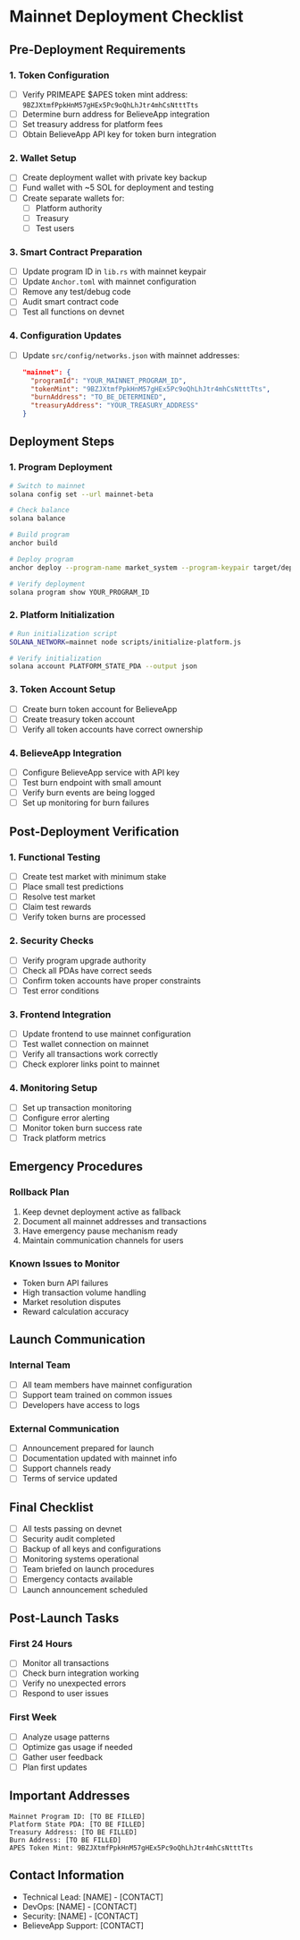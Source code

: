 # Mainnet Deployment Checklist

## Pre-Deployment Requirements

### 1. Token Configuration
- [ ] Verify PRIMEAPE $APES token mint address: `9BZJXtmfPpkHnM57gHEx5Pc9oQhLhJtr4mhCsNtttTts`
- [ ] Determine burn address for BelieveApp integration
- [ ] Set treasury address for platform fees
- [ ] Obtain BelieveApp API key for token burn integration

### 2. Wallet Setup
- [ ] Create deployment wallet with private key backup
- [ ] Fund wallet with ~5 SOL for deployment and testing
- [ ] Create separate wallets for:
  - [ ] Platform authority
  - [ ] Treasury
  - [ ] Test users

### 3. Smart Contract Preparation
- [ ] Update program ID in `lib.rs` with mainnet keypair
- [ ] Update `Anchor.toml` with mainnet configuration
- [ ] Remove any test/debug code
- [ ] Audit smart contract code
- [ ] Test all functions on devnet

### 4. Configuration Updates
- [ ] Update `src/config/networks.json` with mainnet addresses:
  ```json
  "mainnet": {
    "programId": "YOUR_MAINNET_PROGRAM_ID",
    "tokenMint": "9BZJXtmfPpkHnM57gHEx5Pc9oQhLhJtr4mhCsNtttTts",
    "burnAddress": "TO_BE_DETERMINED",
    "treasuryAddress": "YOUR_TREASURY_ADDRESS"
  }
  ```

## Deployment Steps

### 1. Program Deployment
```bash
# Switch to mainnet
solana config set --url mainnet-beta

# Check balance
solana balance

# Build program
anchor build

# Deploy program
anchor deploy --program-name market_system --program-keypair target/deploy/market_system-mainnet-keypair.json

# Verify deployment
solana program show YOUR_PROGRAM_ID
```

### 2. Platform Initialization
```bash
# Run initialization script
SOLANA_NETWORK=mainnet node scripts/initialize-platform.js

# Verify initialization
solana account PLATFORM_STATE_PDA --output json
```

### 3. Token Account Setup
- [ ] Create burn token account for BelieveApp
- [ ] Create treasury token account
- [ ] Verify all token accounts have correct ownership

### 4. BelieveApp Integration
- [ ] Configure BelieveApp service with API key
- [ ] Test burn endpoint with small amount
- [ ] Verify burn events are being logged
- [ ] Set up monitoring for burn failures

## Post-Deployment Verification

### 1. Functional Testing
- [ ] Create test market with minimum stake
- [ ] Place small test predictions
- [ ] Resolve test market
- [ ] Claim test rewards
- [ ] Verify token burns are processed

### 2. Security Checks
- [ ] Verify program upgrade authority
- [ ] Check all PDAs have correct seeds
- [ ] Confirm token accounts have proper constraints
- [ ] Test error conditions

### 3. Frontend Integration
- [ ] Update frontend to use mainnet configuration
- [ ] Test wallet connection on mainnet
- [ ] Verify all transactions work correctly
- [ ] Check explorer links point to mainnet

### 4. Monitoring Setup
- [ ] Set up transaction monitoring
- [ ] Configure error alerting
- [ ] Monitor token burn success rate
- [ ] Track platform metrics

## Emergency Procedures

### Rollback Plan
1. Keep devnet deployment active as fallback
2. Document all mainnet addresses and transactions
3. Have emergency pause mechanism ready
4. Maintain communication channels for users

### Known Issues to Monitor
- Token burn API failures
- High transaction volume handling
- Market resolution disputes
- Reward calculation accuracy

## Launch Communication

### Internal Team
- [ ] All team members have mainnet configuration
- [ ] Support team trained on common issues
- [ ] Developers have access to logs

### External Communication
- [ ] Announcement prepared for launch
- [ ] Documentation updated with mainnet info
- [ ] Support channels ready
- [ ] Terms of service updated

## Final Checklist

- [ ] All tests passing on devnet
- [ ] Security audit completed
- [ ] Backup of all keys and configurations
- [ ] Monitoring systems operational
- [ ] Team briefed on launch procedures
- [ ] Emergency contacts available
- [ ] Launch announcement scheduled

## Post-Launch Tasks

### First 24 Hours
- [ ] Monitor all transactions
- [ ] Check burn integration working
- [ ] Verify no unexpected errors
- [ ] Respond to user issues

### First Week
- [ ] Analyze usage patterns
- [ ] Optimize gas usage if needed
- [ ] Gather user feedback
- [ ] Plan first updates

## Important Addresses

```
Mainnet Program ID: [TO BE FILLED]
Platform State PDA: [TO BE FILLED]
Treasury Address: [TO BE FILLED]
Burn Address: [TO BE FILLED]
APES Token Mint: 9BZJXtmfPpkHnM57gHEx5Pc9oQhLhJtr4mhCsNtttTts
```

## Contact Information

- Technical Lead: [NAME] - [CONTACT]
- DevOps: [NAME] - [CONTACT]
- Security: [NAME] - [CONTACT]
- BelieveApp Support: [CONTACT] 
